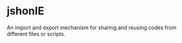 # jshonIE
An import and export mechanism for sharing and reusing codes from different files or scripts.
